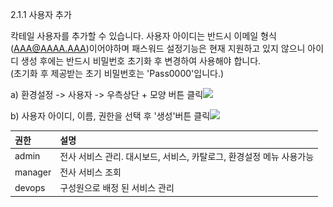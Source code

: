 2.1.1 사용자 추가

칵테일 사용자를 추가할 수 있습니다. 사용자 아이디는 반드시 이메일 형식\(AAA@AAAA.AAA\)이어야하며 패스워드 설정기능은 현재 지원하고 있지 않으니 아이디 생성 후에는 반드시 비밀번호 초기화 후 변경하여 사용해야 합니다.  
\(초기화 후 제공받는 초기 비밀번호는 'Pass0000'입니다.\)



a\) 환경설정 -&gt; 사용자 -&gt; 우측상단 + 모양 버튼 클릭![](/image.kh/image.kh/사용자추가.png)

b\)  사용자 아이디, 이름, 권한을 선택 후 '생성'버튼 클릭![](/image.kh/image.kh/사용자추가2.png)

| **권한** | **설명** |
| :--- | :--- |
| admin | 전사 서비스 관리. 대시보드, 서비스, 카탈로그, 환경설정 메뉴 사용가능 |
| manager | 전사 서비스 조회 |
| devops | 구성원으로 배정 된 서비스 관리 |




